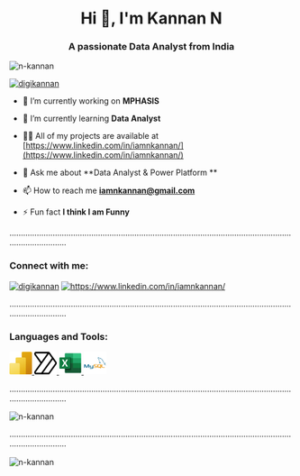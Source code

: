 <h1 align="center">Hi 👋, I'm Kannan N</h1>
<h3 align="center">A passionate Data Analyst from India</h3>

<p align="left"> <img src="https://komarev.com/ghpvc/?username=n-kannan&label=Profile%20views&color=0e75b6&style=flat" alt="n-kannan" /> </p>

<p align="left"> <a href="https://twitter.com/digikannan" target="blank"><img src="https://img.shields.io/twitter/follow/digikannan?logo=twitter&style=for-the-badge" alt="digikannan" /></a> </p>

- 🔭 I’m currently working on **MPHASIS**

- 🌱 I’m currently learning **Data Analyst**

- 👨‍💻 All of my projects are available at [https://www.linkedin.com/in/iamnkannan/](https://www.linkedin.com/in/iamnkannan/)

- 💬 Ask me about **Data Analyst & Power Platform **

- 📫 How to reach me **iamnkannan@gmail.com**

- ⚡ Fun fact **I think I am Funny**
<P>.....................................................................................................................................................</P>

<h3 align="left">Connect with me:</h3>
<p align="left">
<a href="https://twitter.com/digikannan" target="blank"><img align="center" src="https://raw.githubusercontent.com/rahuldkjain/github-profile-readme-generator/master/src/images/icons/Social/twitter.svg" alt="digikannan" height="30" width="40" /></a>
<a href="https://linkedin.com/in/https://www.linkedin.com/in/iamnkannan/" target="blank"><img align="center" src="https://raw.githubusercontent.com/rahuldkjain/github-profile-readme-generator/master/src/images/icons/Social/linked-in-alt.svg" alt="https://www.linkedin.com/in/iamnkannan/" height="30" width="40" /></a>
</p>

<P>.....................................................................................................................................................</P>

<h3 align="left">Languages and Tools:</h3>
<p align="left"> 
<a href="https://powerbi.microsoft.com/" target="_blank" rel="noreferrer"> <img src="https://raw.githubusercontent.com/N-Kannan/N-Kannan/main/icon/Power-BI.svg" alt="Power_BI" width="40" height="40"/> </a>
<a href="https://powerautomate.microsoft.com/" target="_blank" rel="noreferrer"> <img src="https://raw.githubusercontent.com/N-Kannan/N-Kannan/main/icon/Power-Automate.svg" alt="Power_Automate" width="40" height="40"/> </a>
<a href="https://www.microsoft.com/en-in/microsoft-365/excel" target="_blank" rel="noreferrer"> <img src="https://raw.githubusercontent.com/N-Kannan/N-Kannan/main/icon/excel.svg" alt="excel" width="40" height="40"/> </a> 
<a href="https://www.mysql.com/" target="_blank" rel="noreferrer"> <img src="https://raw.githubusercontent.com/devicons/devicon/master/icons/mysql/mysql-original-wordmark.svg" alt="mysql" width="40" height="40"/> </a> </p>
<P>.....................................................................................................................................................</P>
<p><img align="center" src="https://github-readme-stats.vercel.app/api/top-langs?username=n-kannan&show_icons=true&locale=en&layout=compact" alt="n-kannan" /></p>
<P>.....................................................................................................................................................</P>
<p><img align="center" src="https://github-readme-streak-stats.herokuapp.com/?user=n-kannan&" alt="n-kannan" /></p>
